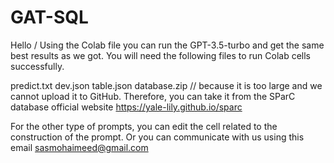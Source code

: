 # GAT-SQL

Hello / Using the Colab file you can run the GPT-3.5-turbo and get the same best results as we got.
You will need the following files to run Colab cells successfully.

predict.txt
dev.json
table.json
database.zip // because it is too large and we cannot upload it to GitHub. Therefore, you can take it from the SParC database official website https://yale-lily.github.io/sparc


For the other type of prompts, you can edit the cell related to the construction of the prompt.
Or you can communicate with us using this email sasmohaimeed@gmail.com

